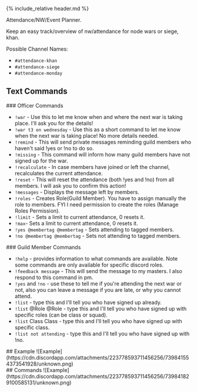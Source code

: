 {% include_relative header.md %}

Attendance/NW/Event Planner.

Keep an easy track/overview of nw/attendance for node wars or siege, khan.

Possible Channel Names:
- `#attendance-khan`
- `#attendance-siege`
- `#attendance-monday`

## Text Commands

<section class='flex col left' >
<section markdown="1">
### Officer Commands

- `!war` - Use this to let me know when and where the next war is taking place. I'll ask you for the details!
- `!war t3 on wednesday` - Use this as a short command to let me know when the next war is taking place! No more details needed.
- `!remind` - This will send private messages reminding guild members who haven't said !yes or !no to do so.
- `!missing` - This command will inform how many guild members have not signed up for the war.
- `!recalculate` - In case members have joined or left the channel, recalculates the current attendance.
- `!reset` - This will reset the attendance (both !yes and !no) from all members. I will ask you to confirm this action!
- `!messages` - Displays the message left by members.
- `!roles` - Creates Role(Guild Member). You have to assign manually the role to members. FYI I need permission to create the roles (Manage Roles Permission).
- `!limit` - Sets a limit to current attendance, 0 resets it.
- `!max`- Sets a limit to current attendance, 0 resets it.
- `!yes @membertag @membertag` - Sets attending to tagged members.
- `!no @membertag @membertag` - Sets not attending to tagged members.

</section>
<section markdown="1">
### Guild Member Commands

- `!help` - provides information to what commands are available. Note some commands are only available for specific discord roles.
- `!feedback message` - This will send the message to my masters. I also respond to this command in pm.
- `!yes` and `!no` - use these to tell me if you're attending the next war or not, also you can leave a message if you are late, or why you cannot attend.
- `!list` - type this and I'll tell you who have signed up already.
- `!list` @Role @Role - type this and I'll tell you who have signed up with specific roles (can be class or squad).
- `!list` Class Class - type this and I'll tell you who have signed up with specific class.
- `!list not attending` - type this and I'll tell you who have signed up with !no.

</section>
</section>

<section class='flex col'>
<section markdown="1">
## Example
![Example](https://cdn.discordapp.com/attachments/223778593711456256/739841554373541928/unknown.png)
</section>
<section markdown="1">
## Commands
![Example](https://cdn.discordapp.com/attachments/223778593711456256/739841829100585131/unknown.png)
</section>
</section>